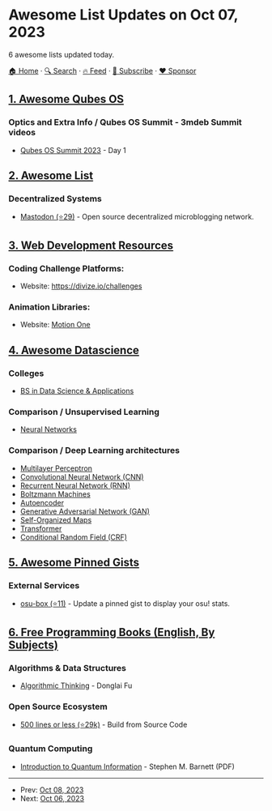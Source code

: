 # Awesome List Updates on Oct 07, 2023

6 awesome lists updated today.

[🏠 Home](/README.md) · [🔍 Search](https://www.trackawesomelist.com/search/) · [🔥 Feed](https://www.trackawesomelist.com/rss.xml) · [📮 Subscribe](https://trackawesomelist.us17.list-manage.com/subscribe?u=d2f0117aa829c83a63ec63c2f&id=36a103854c) · [❤️  Sponsor](https://github.com/sponsors/theowenyoung)



## [1. Awesome Qubes OS](/content/xn0px90/Awesome-Qubes-OS/README.md)

### Optics and Extra Info / Qubes OS Summit - 3mdeb Summit videos

*   [Qubes OS Summit 2023](https://www.youtube.com/watch?v=_UxndcxIngw) - Day 1

## [2. Awesome List](/content/sindresorhus/awesome/README.md)

### Decentralized Systems

*   [Mastodon (⭐29)](https://github.com/hyperupcall/awesome-mastodon#readme) - Open source decentralized microblogging network.

## [3. Web Development Resources](/content/markodenic/web-development-resources/README.md)

### Coding Challenge Platforms:

- Website: <https://divize.io/challenges>



### Animation Libraries:

- Website: [Motion One](https://motion.dev)



## [4. Awesome Datascience](/content/academic/awesome-datascience/README.md)

### Colleges

*   [BS in Data Science & Applications](https://study.iitm.ac.in/ds/)

### Comparison / Unsupervised Learning

*   [Neural Networks](https://en.wikipedia.org/wiki/Neural_network)

### Comparison / Deep Learning architectures

*   [Multilayer Perceptron](https://en.wikipedia.org/wiki/Multilayer_perceptron)
*   [Convolutional Neural Network (CNN)](https://en.wikipedia.org/wiki/Convolutional_neural_network)
*   [Recurrent Neural Network (RNN)](https://en.wikipedia.org/wiki/Recurrent_neural_network)
*   [Boltzmann Machines](https://en.wikipedia.org/wiki/Boltzmann_machine)
*   [Autoencoder](https://www.tensorflow.org/tutorials/generative/autoencoder)
*   [Generative Adversarial Network (GAN)](https://developers.google.com/machine-learning/gan/gan_structure)
*   [Self-Organized Maps](https://en.wikipedia.org/wiki/Self-organizing_map)
*   [Transformer](https://www.tensorflow.org/text/tutorials/transformer)
*   [Conditional Random Field (CRF)](https://towardsdatascience.com/conditional-random-fields-explained-e5b8256da776)

## [5. Awesome Pinned Gists](/content/matchai/awesome-pinned-gists/README.md)

### External Services

*   [osu-box (⭐11)](https://github.com/AiverAiva/osu-box) - Update a pinned gist to display your osu! stats.

## [6. Free Programming Books (English, By Subjects)](/content/EbookFoundation/free-programming-books/books/free-programming-books-subjects/README.md)

### Algorithms & Data Structures

*   [Algorithmic Thinking](https://labuladong.gitbook.io/algo-en) - Donglai Fu

### Open Source Ecosystem

*   [500 lines or less (⭐29k)](https://github.com/aosabook/500lines) - Build from Source Code

### Quantum Computing

*   [Introduction to Quantum Information](https://www.gla.ac.uk/media/Media_344957_smxx.pdf) - Stephen M. Barnett (PDF)

---

- Prev: [Oct 08, 2023](/content/2023/10/08/README.md)
- Next: [Oct 06, 2023](/content/2023/10/06/README.md)